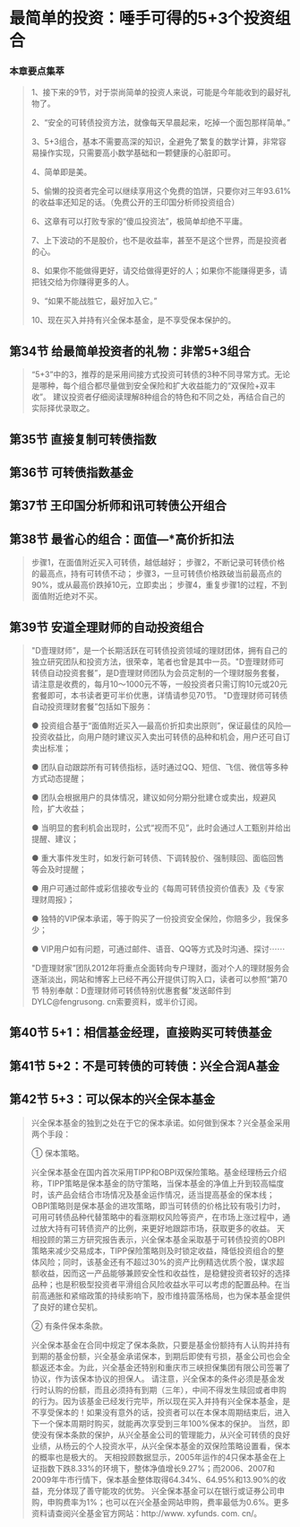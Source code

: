 # 最简单的投资：唾手可得的5+3个投资组合

### 本章要点集萃

> 1、接下来的9节，对于崇尚简单的投资人来说，可能是今年能收到的最好礼物了。
> 
> 2、“安全的可转债投资方法，就像每天早晨起来，吃掉一个面包那样简单。”
> 
> 3、5+3组合，基本不需要高深的知识，全避免了繁复的数学计算，非常容易操作实现，只需要高小数学基础和一颗健康的心脏即可。
> 
> 4、简单即是美。
> 
> 5、偷懒的投资者完全可以继续享用这个免费的馅饼，只要你对三年93.61%的收益率还知足的话。（免费公开的王印国分析师投资组合）
> 
> 6、这章有可以打败专家的“傻瓜投资法”，极简单却绝不平庸。
> 
> 7、上下波动的不是股价，也不是收益率，甚至不是这个世界，而是投资者的心。
> 
> 8、如果你不能做得更好，请交给做得更好的人；如果你不能赚得更多，请把钱交给为你赚得更多的人。
> 
> 9、“如果不能战胜它，最好加入它。”
> 
> 10、现在买入并持有兴全保本基金，是不享受保本保护的。

## 第34节 给最简单投资者的礼物：非常5+3组合

> “5+3”中的3，推荐的是采用间接方式投资可转债的3种不同寻常方式。无论是哪种，每个组合都尽量做到安全保险和扩大收益能力的“双保险+双丰收”。
建议投资者仔细阅读理解8种组合的特色和不同之处，再结合自己的实际择优录取之。


## 第35节 直接复制可转债指数

## 第36节 可转债指数基金

## 第37节 王印国分析师和讯可转债公开组合

## 第38节 最省心的组合：面值―*高价折扣法

> 步骤1，在面值附近买入可转债，越低越好；
> 步骤2，不断记录可转债价格的最高点，持有可转债不动；
> 步骤3，一旦可转债价格跌破当前最高点的90%，或从最高价跌掉10元，立即卖出；
> 步骤4，重复步骤1的过程，不到面值附近绝对不买。

## 第39节 安道全理财师的自动投资组合

> "D壹理财师”，是一个长期活跃在可转债投资领域的理财团体，拥有自己的独立研究团队和投资方法，很荣幸，笔者也曾是其中一员。"D壹理财师可转债自动投资套餐”，是D壹理财师团队为会员定制的一个理财服务套餐，请注意是收费的，每月10～1000元不等，一般投资者只需订购10元或20元套餐即可，本书读者更可半价优惠，详情请参见70节。
"D壹理财师可转债自动投资理财套餐”包括如下服务：
>
> ● 投资组合基于“面值附近买入—最高价折扣卖出原则”，保证最佳的风险—投资收益比，向用户随时建议买入卖出可转债的品种和机会，用户还可自订卖出标准；
> 
> ● 团队自动跟踪所有可转债指标，适时通过QQ、短信、飞信、微信等多种方式动态提醒；
> 
> ● 团队会根据用户的具体情况，建议如何分期分批建仓或卖出，规避风险，扩大收益；
> 
> ● 当明显的套利机会出现时，公式“视而不见”，此时会通过人工甄别并给出提醒、建议；
> 
> ● 重大事件发生时，如发行新可转债、下调转股价、强制赎回、面临回售等会及时提醒；
> 
> ● 用户可通过邮件或彩信接收专业的《每周可转债投资价值表》及《专家理财周报》；
> 
> ● 独特的VIP保本承诺，等于购买了一份投资安全保险，你赔多少，我保多少；
> 
> ● VIP用户如有问题，可通过邮件、语音、QQ等方式及时沟通、探讨⋯⋯
> 
> "D壹理财家”团队2012年将重点全面转向专户理财，面对个人的理财服务会逐渐淡出，网站和博客上已经不再公开提供订购入口，读者可以参照“第70节 特别奉献：D壹理财师可转债特别优惠套餐”发送邮件到DYLC@fengrusong. cn索要资料，或半价订阅。

## 第40节 5+1：相信基金经理，直接购买可转债基金

## 第41节 5+2：不是可转债的可转债：兴全合润A基金

## 第42节 5+3：可以保本的兴全保本基金

> 兴全保本基金的独到之处在于它的保本承诺。如何做到保本？兴全基金采用两个手段：
> 
> ① 保本策略。
> 
> 兴全保本基金在国内首次采用TIPP和OBPI双保险策略。基金经理杨云介绍称，TIPP策略是保本基金的防守策略，当保本基金的净值上升到较高幅度时，该产品会结合市场情况及基金运作情况，适当提高基金的保本线；OBPI策略则是保本基金的进攻策略，即当可转债的价格比较有吸引力时，可用可转债品种代替策略中的看涨期权风险等资产，在市场上涨过程中，通过放大持有可转债资产的比例，来更好地跟踪市场，获取更多的收益。
天相投顾的第三方研究报告表示，兴全保本基金采取基于可转债投资的OBPI策略来减少交易成本，TIPP保险策略则及时锁定收益，降低投资组合的整体风险；同时，该基金还有不超过30%的资产比例精选优质个股，谋求超额收益，因而这一产品能够兼顾安全性和收益性，是稳健投资者较好的选择品种；也是积极型投资者平滑组合风险收益水平可以考虑的配置品种。在当前高通胀和紧缩政策的持续影响下，股市维持震荡格局，也为保本基金提供了良好的建仓契机。
> 
> ② 有条件保本条款。
> 
> 兴全保本基金在合同中规定了保本条款，只要是基金份额持有人认购并持有到期的基金份额，兴全基金承诺保本，到期后即使有亏损，基金公司也会全额返还本金。为此，兴全基金还特别和重庆市三峡担保集团有限公司签署了协议，作为该保本协议的担保人。
请注意，兴全保本的条件必须是基金发行时认购的份额，而且必须持有到期（三年），中间不得发生赎回或者申购的行为。因为该基金已经发行完毕，所以现在买入并持有兴全保本基金，是不享受保本的！如果没有意外的话，投资者可以在本保本周期结束后，进入下一个保本周期时购买，就能再次享受到三年100%保本的保护。
当然，即使没有保本条款的保护，从兴全基金公司的管理能力，从兴全可转债的良好业绩，从杨云的个人投资水平，从兴全保本基金的双保险策略设置看，保本的概率也是极大的。
天相投顾数据显示，2005年运作的4只保本基金在上证指数下跌8.33%的环境下，整体净值增长9.27%；而2006、2007和2009年牛市行情下，保本基金整体取得64.34%、64.95%和13.90%的收益，充分体现了善守能攻的优势。
兴全保本基金可以在银行或证券公司申购，申购费率为1%；也可以在兴全基金网站申购，费率最低为0.6%。更多资料请查阅兴全基金官方网站：http://www. xyfunds. com. cn/。